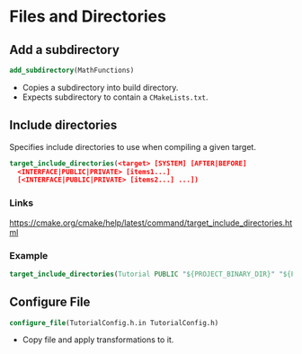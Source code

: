 # Files and Directories

## Add a subdirectory

```cmake
add_subdirectory(MathFunctions)
```

* Copies a subdirectory into build directory.
* Expects subdirectory to contain a `CMakeLists.txt`.

## Include directories

Specifies include directories to use when compiling a given target.

```cmake
target_include_directories(<target> [SYSTEM] [AFTER|BEFORE]
  <INTERFACE|PUBLIC|PRIVATE> [items1...]
  [<INTERFACE|PUBLIC|PRIVATE> [items2...] ...])
```

### Links

https://cmake.org/cmake/help/latest/command/target_include_directories.html

### Example

```cmake
target_include_directories(Tutorial PUBLIC "${PROJECT_BINARY_DIR}" "${PROJECT_SOURCE_DIR}/MathFunctions")
```

## Configure File

```cmake
configure_file(TutorialConfig.h.in TutorialConfig.h)
```

* Copy file and apply transformations to it.
